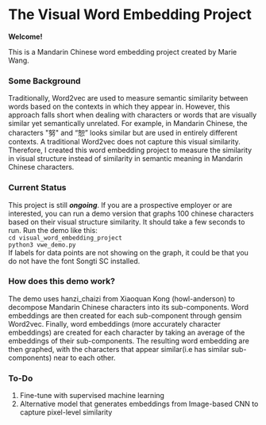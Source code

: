 # The Visual Word Embedding Project

**Welcome!**

This is a Mandarin Chinese word embedding project created by Marie Wang. 

### Some Background
Traditionally, Word2vec are used to measure semantic similarity between words based on the contexts in which they appear in. However, this approach falls short when dealing with characters or words that are visually similar yet semantically unrelated. For example, in Mandarin Chinese, the characters "努" and “恕” looks similar but are used in entirely different contexts. A traditional Word2vec does not capture this visual similarity. Therefore, I created this word embedding project to measure the similarity in visual structure instead of similarity in semantic meaning in Mandarin Chinese characters. 

### Current Status
This project is still ***ongoing***. If you are a prospective employer or are interested, you can run a demo version that graphs 100 chinese characters based on their visual structure similarity. It should take a few seconds to run. 
Run the demo like this:  
`cd visual_word_embedding_project`  
`python3 vwe_demo.py`  
If labels for data points are not showing on the graph, it could be that you do not have the font Songti SC installed.

### How does this demo work?
The demo uses hanzi_chaizi from Xiaoquan Kong (howl-anderson) to decompose Mandarin Chinese characters into its sub-components. Word embeddings are then created for each sub-component through gensim Word2vec. Finally, word embeddings (more accurately character embeddings) are created for each character by taking an average of the embeddings of their sub-components. The resulting word embedding are then graphed, with the characters that appear similar(i.e has similar sub-components) near to each other. 

### To-Do
1. Fine-tune with supervised machine learning
2. Alternative model that generates embeddings from Image-based CNN to capture pixel-level similarity 